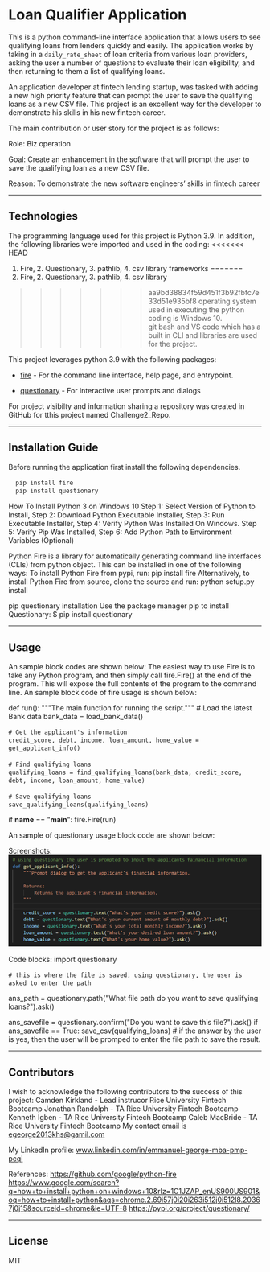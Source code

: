 # Loan Qualifier Application

This is a python command-line interface application that allows users to see qualifying loans from lenders quickly and easily. The application works by taking in a `daily_rate_sheet` of loan criteria from various loan providers, asking the user a number of questions to evaluate their loan eligibility, and then returning to them a list of qualifying loans.

An application developer at fintech lending startup, was tasked with adding a new high priority feature that can prompt the user to save the qualifying loans as a new CSV file.  This project is an excellent way for the developer to demonstrate his skills in his new fintech career.

The main contribution or user story for the project is as follows:

Role: Biz operation

Goal: Create an enhancement in the software that will prompt the user to save the qualifying loan as a new CSV file.

Reason: To demonstrate the new software engineers’ skills in fintech career

---

## Technologies
The programming language used for this project is Python 3.9. In addition, the following libraries were imported and used in the coding:
<<<<<<< HEAD
1. Fire, 2. Questionary, 3. pathlib, 4. csv library frameworks
=======
1. Fire, 2. Questionary, 3. pathlib, 4. csv library
>>>>>>> aa9bd38834f59d451f3b92fbfc7e33d51e935bf8
operating system used in executing the python coding is Windows 10.  
git bash and VS code which has a built in CLI and libraries are used for the project.

This project leverages python 3.9 with the following packages:

* [fire](https://github.com/google/python-fire) - For the command line interface, help page, and entrypoint.

* [questionary](https://github.com/tmbo/questionary) - For interactive user prompts and dialogs

For project visibilty and information sharing a repository was created in GitHub for tthis project named Challenge2_Repo.

---

## Installation Guide
Before running the application first install the following dependencies.
```python
  pip install fire
  pip install questionary
```
How To Install Python 3 on Windows 10
Step 1: Select Version of Python to Install, Step 2: Download Python Executable Installer, Step 3: Run Executable Installer, Step 4: Verify Python Was Installed On Windows.
Step 5: Verify Pip Was Installed, Step 6: Add Python Path to Environment Variables (Optional)

Python Fire is a library for automatically generating command line interfaces (CLIs) from python object. This can be installed in one of the following ways:
To install Python Fire from pypi, run:
pip install fire
Alternatively, to install Python Fire from source, clone the source and run:
python setup.py install

pip questionary installation
Use the package manager pip to install Questionary:
$ pip install questionary

---

## Usage
An sample block codes are shown below:
The easiest way to use Fire is to take any Python program, and then simply call fire.Fire() at the end of the program. This will expose the full contents of the program to the command line. An sample block code of fire usage is shown below:

def run():
    """The main function for running the script."""
    # Load the latest Bank data
    bank_data = load_bank_data()

    # Get the applicant's information
    credit_score, debt, income, loan_amount, home_value = get_applicant_info()

    # Find qualifying loans
    qualifying_loans = find_qualifying_loans(bank_data, credit_score, debt, income, loan_amount, home_value)

    # Save qualifying loans
    save_qualifying_loans(qualifying_loans)

if __name__ == "__main__":
     fire.Fire(run)

An sample of questionary usage block code are shown below:

Screenshots:
<img src="loan_qualifier_app\Images\Questionary_for_Applicants_bank_info.png">

Code blocks:
import questionary

    # this is where the file is saved, using questionary, the user is asked to enter the path 
ans_path = questionary.path("What file path do you want to save qualifying loans?").ask()

ans_savefile = questionary.confirm("Do you want to save this file?").ask()
    if ans_savefile == True: 
        save_csv(qualifying_loans) 
      # if the answer by the user is yes, then the user will be promped to enter the file path to save the result.
      
---
## Contributors
I wish to acknowledge the following contributors to the success of this project:
  Camden Kirkland - Lead instrucor Rice University Fintech Bootcamp
  Jonathan Randolph - TA  Rice University Fintech Bootcamp
  Kenneth Igben - TA  Rice University Fintech Bootcamp
  Caleb MacBride - TA  Rice University Fintech Bootcamp
My contact email is egeorge2013khs@gamil.com 

My LinkedIn profile: www.linkedin.com/in/emmanuel-george-mba-pmp-pcqi

References:
https://github.com/google/python-fire
https://www.google.com/search?q=how+to+install+python+on+windows+10&rlz=1C1JZAP_enUS900US901&oq=how+to+install+python&aqs=chrome.2.69i57j0i20i263i512j0i512l8.20367j0j15&sourceid=chrome&ie=UTF-8
https://pypi.org/project/questionary/

---

## License

MIT
